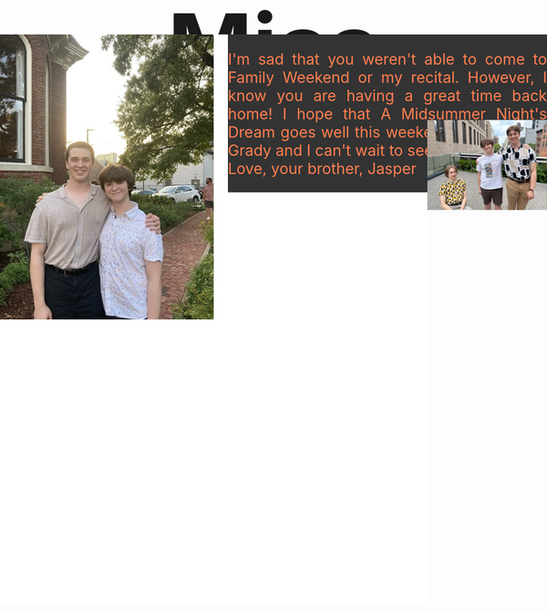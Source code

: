 <!DOCTYPE html>
<html lang="en">
<head>
<title>Lab 12</title>
<meta charset="utf-8">
<!--My Lab 12 Jasper Vasilevskis H02 11/01/2023-->
</head>
<style>
h1{text-align:center;
font-size:120pt}
#col1{position:absolute;
top: 350px;
left:0px
}
#col2{background-color:#333333;
color: #FF7F50;
font-size:20pt;
position:absolute;
top: 350px;
left: 400px;
text-align: justify}
#col3{position:absolute;
top: 500px;
left: 750px}
</style>
<script>
function swap(pic){document.getElementById("husk").src=pic;
}
</script>
<body>
<h1>Miss You Buddy!</h1>
<div id="col1" onmouseover="swap('All_Images_lab12/bagel.jpg')">
<img src="All_Images_lab12/husk.jpg" alt="Emmit and Jasper at Husk" id="husk">
</div>
<div id="col2">
<p>I'm sad that you weren't able to come to Family Weekend or my recital. However, I know you are having a great time back home! I hope that A Midsummer Night's Dream goes well this weekend. Break a leg. Grady and I can't wait to see you soon!<br>
Love, your brother,
Jasper
</div>
<div id="col3">
<img src="All_Images_lab12/nyc.jpg" alt="Three Brothers in NYC">
</div>
</body>
</html>

